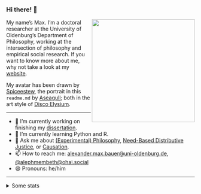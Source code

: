 ### Hi there! 👋

<img src="alephmembeth_1.png" align="right" height="275" />

My name’s Max. I’m a doctoral researcher at the University of Oldenburg’s Department of Philosophy, working at the intersection of philosophy and empirical social research. If you want to know more about me, why not take a look at my [website](github.com/alephmembeth).

My avatar has been drawn by [Spiceestew](https://spiceestew.carrd.co/), the portrait in this `readme.md` by [Aseagull](https://sites.google.com/view/aseagull/); both in the art style of [Disco Elysium](https://discoelysium.com/).

***

- 🔭 I’m currently working on finishing my [dissertation](https://github.com/alephmembeth/need-dissertation).
- 🌱 I’m currently learning Python and R.
- 💬 Ask me about [(Experimental) Philosophy](https://plato.stanford.edu/entries/experimental-philosophy/), [Need-Based Distributive Justice](https://plato.stanford.edu/entries/needs/), or [Causation](https://plato.stanford.edu/entries/causation-metaphysics/).
- 📫 How to reach me: <alexander.max.bauer@uni-oldenburg.de>, [@alephmembeth@ohai.social](https://ohai.social/@alephmembeth)
- 😄 Pronouns: he/him

***

<details>
<summary>Some stats</summary>

[![Streak](http://github-readme-streak-stats.herokuapp.com?user=alephmembeth&theme=dark)](https://git.io/streak-stats)

[![Languages](https://github-readme-stats.vercel.app/api/top-langs/?username=alephmembeth&langs_count=10&layout=compact&theme=dark)](https://github.com/alephmembeth/github-readme-stats)

![Stats](https://github-readme-stats.vercel.app/api?username=alephmembeth&theme=dark&show_icons=true)
</details>
